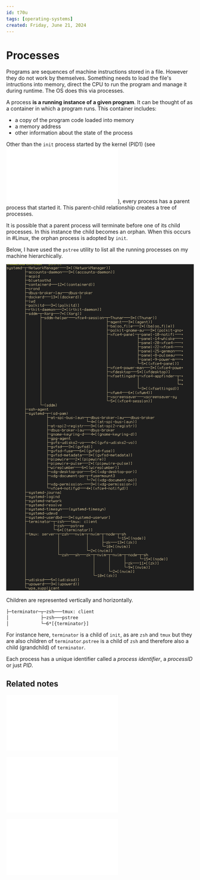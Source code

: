 ```yaml
---
id: t70u
tags: [operating-systems]
created: Friday, June 21, 2024
---
```


# Processes

Programs are sequences of machine instructions stored in a file. However they do
not work by themselves. Something needs to load the file's intructions into
memory, direct the CPU to run the program and manage it during runtime. The OS
does this via processes.

A process **is a running instance of a given program**. It can be thought of as
a container in which a program runs. This container includes:

- a copy of the program code loaded into memory
- a memory address
- other information about the state of the process

Other than the `init` process started by the kernel (PID1) (see
![systemd](/static/systemd.md)), every process has a parent process that started it.
This parent-child relationship creates a tree of processes.

It is possible that a parent process will terminate before one of its child
processes. In this instance the child becomes an orphan. When this occurs in
#Linux, the orphan process is adopted by `init`.

Below, I have used the `pstree` utility to list all the running processes on my
machine hierarchically.

![diagram of `pstree` output](/static/ps-tree.png)

Children are represented vertically and horizontally.

```
├─terminator─┬─zsh───tmux: client
│            ├─zsh───pstree
│            └─6*[{terminator}]

```

For instance here, `terminator` is a child of `init`, as are `zsh` and `tmux`
but they are also children of `terminator`.`pstree` is a child of `zsh` and
therefore also a child (grandchild) of `terminator`.

Each process has a unique identifier called a _process identifier_, a
_processID_ or just _PID_.

## Related notes

![systemd](/static/systemd.md)

![ps](/static/ps.md)

![Monitoring processes and resources](/static/Monitoring_processes_and_resources.md)
